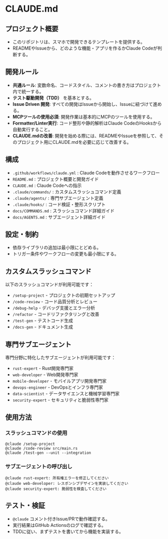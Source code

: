 # CLAUDE.md

## プロジェクト概要
- このリポジトリは、スマホで開発できるテンプレートを提供する。
- READMEやIssueから、どのような機能・アプリを作るかClaude Codeが判断する。

## 開発ルール
- **共通ルール**: 変数命名、コードスタイル、コメントの書き方はプロジェクト内で統一する。
- **テスト駆動開発（TDD）** を基本とする。
- **Issue Driven 開発**: すべての開発はIssueから開始し、Issueに紐づけて進める。
- **MCPツールの使用必須**: 開発作業は基本的にMCPのツールを使用する。
- **Formatter/Linter実行**: コード整形や静的解析はClaude CodeのHooksから自動実行すること。
- **CLAUDE.mdの改善**: 開発を始める際には、READMEやIssueを参照して、そのプロジェクト用にCLAUDE.mdを必要に応じて改善する。

## 構成
- `.github/workflows/claude.yml` : Claude Codeを動作させるワークフロー
- `README.md` : プロジェクト概要と開発ガイド
- `CLAUDE.md` : Claude Codeへの指示
- `.claude/commands/` : カスタムスラッシュコマンド定義
- `.claude/agents/` : 専門サブエージェント定義
- `.claude/hooks/` : コード検証・整形スクリプト
- `docs/COMMANDS.md` : スラッシュコマンド詳細ガイド
- `docs/AGENTS.md` : サブエージェント詳細ガイド

## 設定・制約
- 依存ライブラリの追加は最小限にとどめる。
- トリガー条件やワークフローの変更も最小限にする。

## カスタムスラッシュコマンド
以下のスラッシュコマンドが利用可能です：
- `/setup-project` - プロジェクトの初期セットアップ
- `/code-review` - コード品質分析とレビュー
- `/debug-help` - デバッグ支援とエラー分析
- `/refactor` - コードリファクタリングと改善
- `/test-gen` - テストコード生成
- `/docs-gen` - ドキュメント生成

## 専門サブエージェント
専門分野に特化したサブエージェントが利用可能です：
- `rust-expert` - Rust開発専門家
- `web-developer` - Web開発専門家
- `mobile-developer` - モバイルアプリ開発専門家
- `devops-engineer` - DevOpsとインフラ専門家
- `data-scientist` - データサイエンスと機械学習専門家
- `security-expert` - セキュリティと脆弱性専門家

## 使用方法
### スラッシュコマンドの使用
```
@claude /setup-project
@claude /code-review src/main.rs
@claude /test-gen --unit --integration
```

### サブエージェントの呼び出し
```
@claude rust-expert: 所有権エラーを修正してください
@claude web-developer: レスポンシブデザインを実装してください
@claude security-expert: 脆弱性を検査してください
```

## テスト・検証
- `@claude` コメント付きIssue/PRで動作確認する。
- 実行結果はGitHub Actionsのログで確認する。
- TDDに従い、まずテストを書いてから機能を実装する。